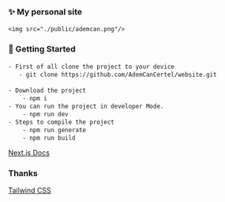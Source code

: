 ### ✨ My personal site
    <img src="./public/ademcan.png"/>

### 🧱 Getting Started
    - First of all clone the project to your device 
       - git clone https://github.com/AdemCanCertel/website.git

    - Download the project
        - npm i 
    - You can run the project in developer Mode.
        - npm run dev
    - Steps to compile the project
        - npm run generate
        - npm run build

[Next.js Docs](https://nextjs.org/docs)

### Thanks
[Tailwind CSS](https://tailwindcss.com/)

